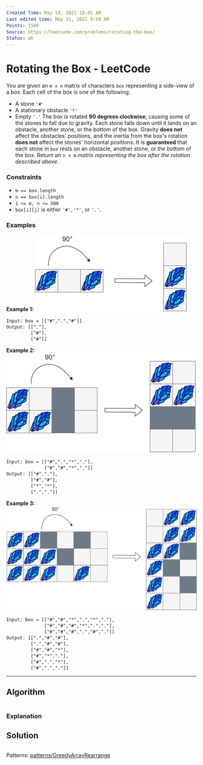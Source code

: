 ```yaml
---
Created Time: May 19, 2021 10:05 AM
Last edited time: May 31, 2021 9:50 AM
Points: 1500
Source: https://leetcode.com/problems/rotating-the-box/
Status: ok
---
```


# Rotating the Box - LeetCode

You are given an `m x n` matrix of characters `box` representing a side-view of a box. Each cell of the box is one of the following:
- A stone `'#'`
- A stationary obstacle `'*'`
- Empty `'.'`
The box is rotated **90 degrees clockwise**, causing some of the stones to fall due to gravity. Each stone falls down until it lands on an obstacle, another stone, or the bottom of the box. Gravity **does not** affect the obstacles' positions, and the inertia from the box's rotation **does not** affect the stones' horizontal positions.
It is **guaranteed** that each stone in `box` rests on an obstacle, another stone, or the bottom of the box.
Return *an* `n x m` *matrix representing the box after the rotation described above*.
### Constraints
- `m == box.length`
- `n == box[i].length`
- `1 <= m, n <= 500`
- `box[i][j]` is either `'#'`, `'*'`, or `'.'`.
### **Examples**
**Example 1:**
![Rotating%20the%20Box%20-%20LeetCode%20f13dc1324d2f46fea8bd9653e791a302/rotatingtheboxleetcodewithstones.png](Rotating%20the%20Box%20-%20LeetCode%20f13dc1324d2f46fea8bd9653e791a302/rotatingtheboxleetcodewithstones.png)
```
Input: box = [["#",".","#"]]
Output: [["."],
         ["#"],
         ["#"]]
```
**Example 2:**
![Rotating%20the%20Box%20-%20LeetCode%20f13dc1324d2f46fea8bd9653e791a302/rotatingtheboxleetcode2withstones.png](Rotating%20the%20Box%20-%20LeetCode%20f13dc1324d2f46fea8bd9653e791a302/rotatingtheboxleetcode2withstones.png)
```
Input: box = [["#",".","*","."],
              ["#","#","*","."]]
Output: [["#","."],
         ["#","#"],
         ["*","*"],
         [".","."]]
```
**Example 3:**
![Rotating%20the%20Box%20-%20LeetCode%20f13dc1324d2f46fea8bd9653e791a302/rotatingtheboxleetcode3withstone.png](Rotating%20the%20Box%20-%20LeetCode%20f13dc1324d2f46fea8bd9653e791a302/rotatingtheboxleetcode3withstone.png)
```
Input: box = [["#","#","*",".","*","."],
              ["#","#","#","*",".","."],
              ["#","#","#",".","#","."]]
Output: [[".","#","#"],
         [".","#","#"],
         ["#","#","*"],
         ["#","*","."],
         ["#",".","*"],
         ["#",".","."]]
```
---
## Algorithm
```python
```
### Explanation
## Solution
```jsx
```
Patterns: [patterns/Greedy](patterns/Greedy.md)[Array](Array.md)[Rearrange](Rearrange.md)